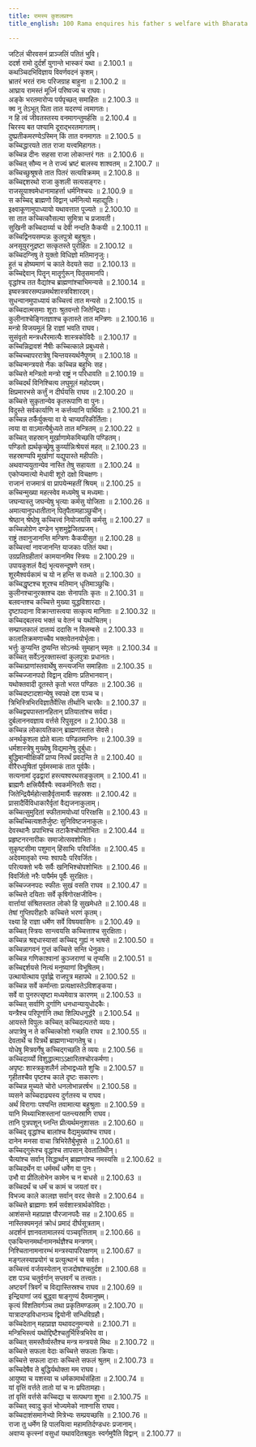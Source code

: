 ```yaml
---
title: रामस्य कुशलप्रश्नः
title_english: 100 Rama enquires his father s welfare with Bharata

---
```

<div class="audioEmbed"  caption="श्रीराम-हरिसीताराममूर्ति-घनपाठिभ्यां वचनम्" src="https://archive.org/download/Ramayana-recitation-Sriram-harisItArAmamUrti-Ghanapaati-v2/Kanda_2/Kanda_2_AYK-100-Ramasya_Kushala_Prashnaha.mp3"></div>

जटिलं चीरवसनं प्राञ्जलिं पतितं भुवि।  
ददर्श रामो दुर्दर्शं युगान्ते भास्करं यथा ॥ 2.100.1 ॥   
कथञ्चिदभिविज्ञाय विवर्णवदनं कृशम्।  
भ्रातरं भरतं रामः परिजग्राह बाहुना ॥ 2.100.2 ॥   
आघ्राय रामस्तं मूर्ध्नि परिष्वज्य च राघवः।  
अङ्के भरतमारोप्य पर्यपृच्छत् समाहितः ॥ 2.100.3 ॥   
क्व नु तेऽभूत् पिता तात यदरण्यं त्वमागतः।  
न हि त्वं जीवतस्तस्य वनमागन्तुमर्हसि ॥ 2.100.4 ॥   
चिरस्य बत पश्यामि दूराद्भरतमागतम्।  
दुष्प्रतीकमरण्येऽस्मिन् किं तात वनमागतः ॥ 2.100.5 ॥   
कच्चिद्धारयते तात राजा यत्त्वमिहागतः।  
कच्चिन्न दीनः सहसा राजा लोकान्तरं गतः ॥ 2.100.6 ॥   
कच्चित् सौम्य न ते राज्यं भ्रष्टं बालस्य शाश्वतम् ॥ 2.100.7 ॥   
कच्चिच्छुश्रूषसे तात पितरं सत्यविक्रमम् ॥ 2.100.8 ॥   
कच्चिद्दशरथो राजा कुशली सत्यसङ्गरः।  
राजसूयाश्वमेधानामाहर्त्ता धर्मनिश्चयः ॥ 2.100.9 ॥   
स कच्चिद् ब्राह्मणो विद्वान् धर्मनित्यो महाद्युतिः।  
इक्ष्वाकूणामुपाध्यायो यथावत्तात पूज्यते ॥ 2.100.10 ॥   
सा तात कच्चित्कौसल्या सुमित्रा च प्रजावती।  
सुखिनी कच्चिदार्य्या च देवी नन्दति कैकयी ॥ 2.100.11 ॥   
कच्चिद्विनयसम्पन्नः कुलपुत्रो बहुश्रुतः।  
अनसूयुरनुद्रष्टा सत्कृतस्ते पुरोहितः ॥ 2.100.12 ॥   
कच्चिदग्निषु ते युक्तो विधिज्ञो मतिमानृजुः।  
हुतं च होष्यमाणं च काले वेदयते सदा ॥ 2.100.13 ॥   
कच्चिद्देवान् पितॄन् मातॄर्गुरून् पितृसमानपि।  
वृद्धांश्च तत वैद्यांश्च ब्राह्मणांश्चाभिमन्यसे ॥ 2.100.14 ॥   
इष्वस्त्रवरसम्पन्नमर्थशास्त्रविशारदम्।  
सुधन्वानमुपाध्यायं कच्चित्त्वं तात मन्यसे ॥ 2.100.15 ॥   
कच्चिदात्मसमाः शूराः श्रुतवन्तो जितेन्द्रियाः।  
कुलीनाश्चेङ्गितज्ञाश्च कृतास्ते तात मन्त्रिणः ॥ 2.100.16 ॥   
मन्त्रो विजयमूलं हि राज्ञां भवति राघव।  
सुसंवृतो मन्त्रधरैरमात्यैः शास्त्रकोविदैः ॥ 2.100.17 ॥   
कच्चिन्निद्रावशं नैषीः कच्चित्काले प्रबुध्यसे।  
कच्चिच्चापररात्रेषु चिन्तयस्यर्थनैपुणम् ॥ 2.100.18 ॥   
कच्चिन्मन्त्रयसे नैकः कच्चिन्न बहुभिः सह।  
कच्चित्ते मन्त्रितो मन्त्रो राष्ट्रं न परिधावति ॥ 2.100.19 ॥   
कच्चिदर्थं विनिश्चित्य लघुमूलं महोदयम्।  
क्षिप्रमारभसे कर्त्तुं न दीर्घयसि राघव ॥ 2.100.20 ॥   
कच्चित्ते सुकृतान्येव कृतरूपाणि वा पुनः।  
विदुस्ते सर्वकार्याणि न कर्त्तव्यानि पार्थिवाः ॥ 2.100.21 ॥   
कच्चिन्न तर्कैर्युक्त्या वा ये चाप्यपरिकीर्तिताः।  
त्वया वा वाऽमात्यैर्बुध्यते तात मन्त्रितम् ॥ 2.100.22 ॥   
कच्चित् सहस्रान् मूर्खाणामेकमिच्छसि पण्डितम्।  
पण्डितो ह्यर्थकृच्छ्रेषु कुर्य्यान्निःश्रेयसं महत् ॥ 2.100.23 ॥   
सहस्राण्यपि मूर्खाणां यद्युपास्ते महीपतिः।  
अथवाप्ययुतान्येव नास्ति तेषु सहायता ॥ 2.100.24 ॥   
एकोप्यमात्यो मेधावी शूरो दक्षो विचक्षणः।  
राजानं राजमात्रं वा प्रापयेन्महतीं श्रियम् ॥ 2.100.25 ॥   
कच्चिन्मुख्या महत्स्वेव मध्यमेषु च मध्यमाः।  
जघन्यास्तु जघन्येषु भृत्याः कर्मसु योजिताः ॥ 2.100.26 ॥   
अमात्यानुपधातीतान् पितृपैतामहाञ्छुचीन्।  
श्रेष्ठान् श्रेष्ठेषु कच्चित्त्वं नियोजयसि कर्मसु ॥ 2.100.27 ॥   
कच्चिन्नोग्रेण दण्डेन भृशमुद्वेजितप्रजम्।  
राष्ट्रं तवानुजानन्ति मन्त्रिणः कैकयीसुत ॥ 2.100.28 ॥   
कच्चित्त्वां नावजानन्ति याजकाः पतितं यथा।  
उग्रप्रतिग्रहीतारं कामयानमिव स्त्रियः ॥ 2.100.29 ॥   
उपायकुशलं वैद्यं भृत्यसन्दूषणे रतम्।  
शूरमैश्वर्यकामं च यो न हन्ति स वध्यते ॥ 2.100.30 ॥   
कच्चिद्धृष्टश्च शूरश्च मतिमान् धृतिमाञ्छुचिः।  
कुलीनश्चानुरक्तश्च दक्षः सेनापतिः कृतः ॥ 2.100.31 ॥   
बलवन्तश्च कच्चित्ते मुख्या युद्धविशारदाः।  
दृष्टापदाना विक्रान्तास्त्वया सत्कृत्य मानिताः ॥ 2.100.32 ॥   
कच्चिद्बलस्य भक्तं च वेतनं च यथोचितम्।  
सम्प्राप्तकालं दातव्यं ददासि न विलम्बसे ॥ 2.100.33 ॥   
कालातिक्रमणाच्चैव भक्तवेतनयोर्भृताः।  
भर्त्तुः कुप्यन्ति दुष्यन्ति सोऽनर्थः सुमहान् स्मृतः ॥ 2.100.34 ॥   
कच्चित् सर्वेऽनुरक्तास्त्वां कुलपुत्राः प्रधानतः।  
कच्चित्प्राणांस्तवार्थेषु सन्त्यजन्ति समाहिताः ॥ 2.100.35 ॥   
कच्चिज्जानपदो विद्वान् दक्षिणः प्रतिभानवान्।  
यथोक्तवादी दूतस्ते कृतो भरत पण्डितः ॥ 2.100.36 ॥   
कच्चिदष्टादशान्येषु स्वपक्षे दश पञ्च च।  
त्रिभिस्त्रिभिरविज्ञातैर्वेत्सि तीर्थानि चारकैः ॥ 2.100.37 ॥   
कच्चिद्व्यपास्तानहितान् प्रतियातांश्च सर्वदा।  
दुर्बलाननवज्ञाय वर्त्तसे रिपुसूदन ॥ 2.100.38 ॥   
कच्चिन्न लोकायतिकान् ब्राह्मणांस्तात सेवसे।  
अनर्थकुशला ह्येते बालाः पण्डितमानिनः ॥ 2.100.39 ॥   
धर्मशास्त्रेषु मुख्येषु विद्यमानेषु दुर्बुधाः।  
बुद्धिमान्वीक्षिकीं प्राप्य निरर्थं प्रवदन्ति ते ॥ 2.100.40 ॥   
वीरैरध्युषितां पूर्वमस्माकं तात पूर्वकैः।  
सत्यनामां दृढद्वारां हस्त्यश्वरथसङ्कुलाम् ॥ 2.100.41 ॥   
ब्राह्मणैः क्षत्त्रियैर्वैश्यैः स्वकर्मनिरतैः सदा।  
जितेन्द्रियैर्महोत्साहैर्वृतामार्यैः सहस्रशः ॥ 2.100.42 ॥   
प्रासादैर्विविधाकारैर्वृतां वैद्यजनाकुलाम्।  
कच्चित्सुमुदितां स्फीतामयोध्यां परिरक्षसि ॥ 2.100.43 ॥   
कच्चिच्चित्यशतैर्जुष्टः सुनिविष्टजनाकुलः।  
देवस्थानैः प्रपाभिश्च तटाकैश्चोपशोभितः ॥ 2.100.44 ॥   
प्रहृष्टनरनारीकः समाजोत्सवशोभितः।  
सुकृष्टसीमा पशुमान् हिंसाभिः परिवर्जितः ॥ 2.100.45 ॥   
अदेवमातृको रम्यः श्वापदैः परिवर्जितः।  
परित्यक्तो भयैः सर्वैः खनिभिश्चोपशोभितः ॥ 2.100.46 ॥   
विवर्जितो नरैः पापैर्मम पूर्वैः सुरक्षितः।  
कच्चिज्जनपदः स्फीतः सुखं वसति राघव ॥ 2.100.47 ॥   
कच्चित्ते दयिताः सर्वे कृषिगोरक्षजीविनः।  
वार्त्तायां संश्रितस्तात लोको हि सुखमेधते ॥ 2.100.48 ॥   
तेषां गुप्तिपरीहारैः कच्चित्ते भरणं कृतम्।  
रक्ष्या हि राज्ञा धर्मेण सर्वे विषयवासिनः ॥ 2.100.49 ॥   
कच्चित् स्त्रियः सान्त्वयसि कच्चित्ताश्च सुरक्षिताः।  
कच्चिन्न श्रद्दधास्यासां कच्चिद् गुह्यं न भाषसे ॥ 2.100.50 ॥   
कच्चिन्नागवनं गुप्तं कच्चित्ते सन्ति धेनुकाः।  
कच्चिन्न गणिकाश्वानां कुञ्जराणां च तृप्यसि ॥ 2.100.51 ॥   
कच्चिद्दर्शयसे नित्यं मनुष्याणां विभूषितम्।  
उत्थायोत्थाय पूर्वाह्णे राजपुत्र महापथे ॥ 2.100.52 ॥   
कच्चिन्न सर्वे कर्मान्ताः प्रत्यक्षास्तेऽविशङ्कया।  
सर्वे वा पुनरुत्सृष्टा मध्यमेवात्र कारणम् ॥ 2.100.53 ॥   
कच्चित् सर्वाणि दुर्गाणि धनधान्यायुधोदकैः।  
यन्त्रैश्च परिपूर्णानि तथा शिल्पिधनुर्द्धरै ॥ 2.100.54 ॥   
आयस्ते विपुलः कच्चित् कच्चिदल्पतरो व्ययः।  
अपात्रेषु न ते कच्चित्कोशो गच्छति राघव ॥ 2.100.55 ॥   
देवतार्थे च पित्रर्थे ब्राह्मणाभ्यागतेषु च।  
योधेषु मित्रवर्गेषु कच्चिद्गच्छति ते व्ययः ॥ 2.100.56 ॥   
कच्चिदार्य्यो विशुद्धात्माऽऽक्षारितश्चोरकर्मणा।  
अपृष्टः शास्त्रकुशलैर्न लोभाद्वध्यते शुचिः ॥ 2.100.57 ॥   
गृहीतश्चैव पृष्टश्च काले दृष्टः सकारणः।  
कच्चिन्न मुच्यते चोरो धनलोभान्नरर्षभ ॥ 2.100.58 ॥   
व्यसने कच्चिदाढ्यस्य दुर्गतस्य च राघव।  
अर्थं विरागाः पश्यन्ति तवामात्या बहुश्रुताः ॥ 2.100.59 ॥   
यानि मिथ्याभिशस्तानां पतन्त्यस्राणि राघव।  
तानि पुत्रपशून् घ्नन्ति प्रीत्यर्थमनुशासतः ॥ 2.100.60 ॥   
कच्चिद् वृद्धांश्च बालांश्च वैद्यमुख्यांश्च राघव।  
दानेन मनसा वाचा त्रिभिरेतैर्बुभूषसे ॥ 2.100.61 ॥   
कच्चिद्गुरूंश्च वृद्धांश्च तापसान् देवतातिथीन्।  
चैत्यांश्च सर्वान् सिद्धार्थान् ब्राह्मणांश्च नमस्यसि ॥ 2.100.62 ॥   
कच्चिदर्थेन वा धर्ममर्थं धर्मेण वा पुनः।  
उभौ वा प्रीतिलोभेन कामेन च न बाधसे ॥ 2.100.63 ॥   
कच्चिदर्थं च धर्मं च कामं च जयतां वर।  
विभज्य काले कालज्ञ सर्वान् वरद सेवसे ॥ 2.100.64 ॥   
कच्चित्ते ब्राह्मणाः शर्म सर्वशास्त्रार्थकोविदाः।  
आशंसन्ते महाप्राज्ञ पौरजानपदैः सह ॥ 2.100.65 ॥   
नास्तिक्यमनृतं क्रोधं प्रमादं दीर्घसूत्रताम्।  
अदर्शनं ज्ञानवतामालस्यं पञ्चवृत्तिताम् ॥ 2.100.66 ॥   
एकचिन्तनमर्थानामनर्थज्ञैश्च मन्त्रणम्।  
निश्चितानामनारम्भं मन्त्रस्यापरिरक्षणम् ॥ 2.100.67 ॥   
मङ्गलस्याप्रयोगं च प्रत्युत्थानं च सर्वतः।  
कच्चित्त्वं वर्जयस्येतान् राजदोषांश्चतुर्दश ॥ 2.100.68 ॥   
दश पञ्च चतुर्वर्गान् सप्तवर्गं च तत्त्वतः।  
अष्टवर्गं त्रिवर्गं च विद्यास्तिस्रश्च राघव ॥ 2.100.69 ॥   
इन्द्रियाणां जयं बुद्ध्वा षाङ्गुण्यं दैवमानुषम्।  
कृत्यं विंशतिवर्गञ्च तथा प्रकृतिमण्डलम् ॥ 2.100.70 ॥   
यात्रादण्डविधानञ्च द्वियोनी सन्धिविग्रहौ।  
कच्चिदेतान् महाप्राज्ञ यथावदनुमन्यसे ॥ 2.100.71 ॥   
मन्त्रिभिस्त्वं यथोद्दिष्टैश्चतुर्भिस्त्रिभिरेव वा।  
कच्चित् समस्तैर्व्यस्तैश्च मन्त्र मन्त्रयसे मिथः ॥ 2.100.72 ॥   
कच्चित्ते सफला वेदाः कच्चित्ते सफलाः क्रियाः।  
कच्चित्ते सफला दाराः कच्चित्ते सफलं श्रुतम् ॥ 2.100.73 ॥   
कच्चिदेषैव ते बुद्धिर्यथोक्ता मम राघव।  
आयुष्या च यशस्या च धर्मकामार्थसंहिता ॥ 2.100.74 ॥   
यां वृत्तिं वर्त्तते तातो यां च नः प्रपितामहाः।  
तां वृत्तिं वर्त्तसे कच्चिद्या च सत्पथगा शुभा ॥ 2.100.75 ॥   
कच्चित् स्वादु कृतं भोज्यमेको नाश्नासि राघव।  
कच्चिदाशंसमानेभ्यो मित्रेभ्यः सम्प्रयच्छसि ॥ 2.100.76 ॥   
राजा तु धर्मेण हि पालयित्वा महामतिर्दण्डधरः प्रजानाम्।  
अवाप्य कृत्स्नां वसुधां यथावदितश्च्युतः स्वर्गमुपैति विद्वान् ॥ 2.100.77 ॥   